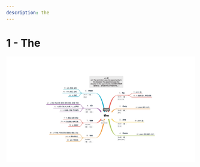 ```yaml
---
description: the
---
```


# 1 - The



![Image text](https://github.com/rulinma/ai-word/blob/master/.gitbook/assets/1-the.jpg)

